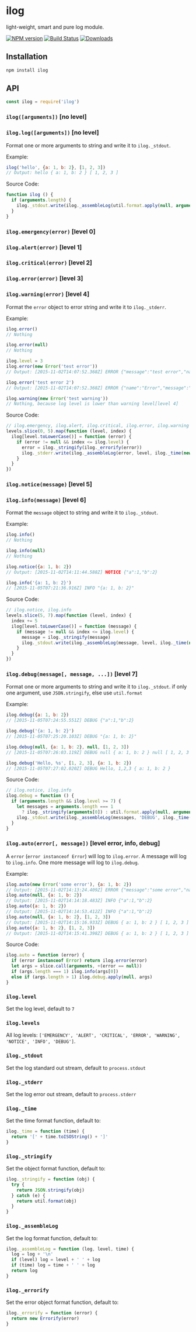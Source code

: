 # ilog

light-weight, smart and pure log module.

[![NPM version][npm-image]][npm-url]
[![Build Status][travis-image]][travis-url]
[![Downloads][downloads-image]][downloads-url]

## Installation

```sh
npm install ilog
```

## API

```js
const ilog = require('ilog')
```

### `ilog([arguments])` [no level]

### `ilog.log([arguments])` [no level]

Format one or more arguments to string and write it to `ilog._stdout`.

Example:

```js
ilog('hello', {a: 1, b: 2}, [1, 2, 3])
// Output: hello { a: 1, b: 2 } [ 1, 2, 3 ]
```

Source Code:

```js
function ilog () {
  if (arguments.length) {
    ilog._stdout.write(ilog._assembleLog(util.format.apply(null, arguments)))
  }
}
```

### `ilog.emergency(error)` [level 0]

### `ilog.alert(error)` [level 1]

### `ilog.critical(error)` [level 2]

### `ilog.error(error)` [level 3]

### `ilog.warning(error)` [level 4]

Format the `error` object to error string and write it to `ilog._stderr`.

Example:

```js
ilog.error()
// Nothing

ilog.error(null)
// Nothing

ilog.level = 3
ilog.error(new Error('test error'))
// Output: [2015-11-02T14:07:52.368Z] ERROR {"message":"test error","name":"Error","stack":"Error: test error\n ..."}

ilog.error('test error 2')
// Output: [2015-11-02T14:07:52.368Z] ERROR {"name":"Error","message":"test error 2"}

ilog.warning(new Error('test warning'))
// Nothing, because log level is lower than warning level[level 4]
```

Source Code:

```js
// ilog.emergency, ilog.alert, ilog.critical, ilog.error, ilog.warning
levels.slice(0, 5).map(function (level, index) {
  ilog[level.toLowerCase()] = function (error) {
    if (error != null && index <= ilog.level) {
      error = ilog._stringify(ilog._errorify(error))
      ilog._stderr.write(ilog._assembleLog(error, level, ilog._time(new Date())))
    }
  }
})
```

### `ilog.notice(message)` [level 5]

### `ilog.info(message)` [level 6]

Format the `message` object to string and write it to `ilog._stdout`.

Example:

```js
ilog.info()
// Nothing

ilog.info(null)
// Nothing

ilog.notice({a: 1, b: 2})
// Output: [2015-11-02T14:11:44.588Z] NOTICE {"a":1,"b":2}

ilog.info('{a: 1, b: 2}')
// [2015-11-05T07:21:36.916Z] INFO "{a: 1, b: 2}"
```

Source Code:

```js
// ilog.notice, ilog.info
levels.slice(5, 7).map(function (level, index) {
  index += 5
  ilog[level.toLowerCase()] = function (message) {
    if (message != null && index <= ilog.level) {
      message = ilog._stringify(message)
      ilog._stdout.write(ilog._assembleLog(message, level, ilog._time(new Date())))
    }
  }
})
```

### `ilog.debug(message[, message, ...])` [level 7]

Format one or more arguments to string and write it to `ilog._stdout`.
if only one argument, use `JSON.stringify`, else use `util.format`

Example:

```js
ilog.debug({a: 1, b: 2})
// [2015-11-05T07:24:55.551Z] DEBUG {"a":1,"b":2}

ilog.debug('{a: 1, b: 2}')
// [2015-11-05T07:25:20.103Z] DEBUG "{a: 1, b: 2}"

ilog.debug(null, {a: 1, b: 2}, null, [1, 2, 3])
// [2015-11-05T07:26:03.119Z] DEBUG null { a: 1, b: 2 } null [ 1, 2, 3 ]

ilog.debug('Hello, %s', [1, 2, 3], {a: 1, b: 2})
// [2015-11-05T07:27:02.020Z] DEBUG Hello, 1,2,3 { a: 1, b: 2 }
```

Source Code:

```js
// ilog.notice, ilog.info
ilog.debug = function () {
  if (arguments.length && ilog.level >= 7) {
    let messages = arguments.length === 1
      ? ilog._stringify(arguments[0]) : util.format.apply(null, arguments)
    ilog._stdout.write(ilog._assembleLog(messages, 'DEBUG', ilog._time(new Date())))
  }
}
```

### `ilog.auto(error[, message])` [level error, info, debug]

A `error` (`error instanceof Error`) will log to `ilog.error`.
A message will log to `ilog.info`.
One more message will log to `ilog.debug`.

Example:

```js
ilog.auto(new Error('some error'), {a: 1, b: 2})
// Output: [2015-11-02T14:13:24.409Z] ERROR {"message":"some error","name":"Error","stack":"Error: some error\n ..."}
ilog.auto(null, {a: 1, b: 2})
// Output: [2015-11-02T14:14:18.483Z] INFO {"a":1,"b":2}
ilog.auto({a: 1, b: 2})
// Output: [2015-11-02T14:14:53.412Z] INFO {"a":1,"b":2}
ilog.auto(null, {a: 1, b: 2}, [1, 2, 3])
// Output: [2015-11-02T14:15:16.933Z] DEBUG { a: 1, b: 2 } [ 1, 2, 3 ]
ilog.auto({a: 1, b: 2}, [1, 2, 3])
// Output: [2015-11-02T14:15:41.398Z] DEBUG { a: 1, b: 2 } [ 1, 2, 3 ]
```

Source Code:

```js
ilog.auto = function (error) {
  if (error instanceof Error) return ilog.error(error)
  let args = slice.call(arguments, +(error == null))
  if (args.length === 1) ilog.info(args[0])
  else if (args.length > 1) ilog.debug.apply(null, args)
}
```

### `ilog.level`

Set the log level, default to `7`

### `ilog.levels`

All log levels: `['EMERGENCY', 'ALERT', 'CRITICAL', 'ERROR', 'WARNING', 'NOTICE', 'INFO', 'DEBUG']`.

### `ilog._stdout`

Set the log standard out stream, default to `process.stdout`

### `ilog._stderr`

Set the log error out stream, default to `process.stderr`

### `ilog._time`

Set the time format function, default to:

```js
ilog._time = function (time) {
  return '[' + time.toISOString() + ']'
}
```

### `ilog._stringify`

Set the object format function, default to:

```js
ilog._stringify = function (obj) {
  try {
    return JSON.stringify(obj)
  } catch (e) {
    return util.format(obj)
  }
}
```

### `ilog._assembleLog`

Set the log format function, default to:

```js
ilog._assembleLog = function (log, level, time) {
  log = log + '\n'
  if (level) log = level + ' ' + log
  if (time) log = time + ' ' + log
  return log
}
```

### `ilog._errorify`

Set the error object format function, default to:

```js
ilog._errorify = function (error) {
  return new Errorify(error)
}
```

[npm-url]: https://npmjs.org/package/ilog
[npm-image]: http://img.shields.io/npm/v/ilog.svg

[travis-url]: https://travis-ci.org/teambition/ilog
[travis-image]: http://img.shields.io/travis/teambition/ilog.svg

[downloads-url]: https://npmjs.org/package/ilog
[downloads-image]: http://img.shields.io/npm/dm/ilog.svg?style=flat-square

